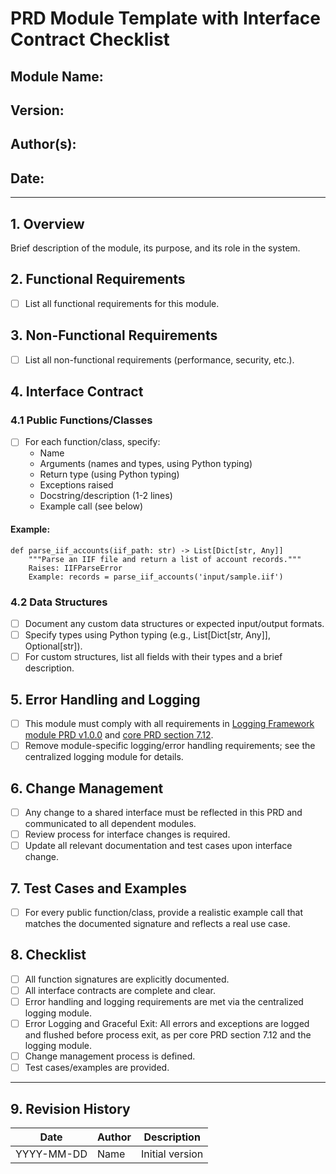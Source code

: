 # PRD Module Template with Interface Contract Checklist

## Module Name: 

## Version:

## Author(s): 

## Date: 

---

## 1. Overview
Brief description of the module, its purpose, and its role in the system.

## 2. Functional Requirements
- [ ] List all functional requirements for this module.

## 3. Non-Functional Requirements
- [ ] List all non-functional requirements (performance, security, etc.).

## 4. Interface Contract
### 4.1 Public Functions/Classes
- [ ] For each function/class, specify:
  - Name
  - Arguments (names and types, using Python typing)
  - Return type (using Python typing)
  - Exceptions raised
  - Docstring/description (1-2 lines)
  - Example call (see below)

#### Example:
```
def parse_iif_accounts(iif_path: str) -> List[Dict[str, Any]]
    """Parse an IIF file and return a list of account records."""
    Raises: IIFParseError
    Example: records = parse_iif_accounts('input/sample.iif')
```

### 4.2 Data Structures
- [ ] Document any custom data structures or expected input/output formats.
- [ ] Specify types using Python typing (e.g., List[Dict[str, Any]], Optional[str]).
- [ ] For custom structures, list all fields with their types and a brief description.

## 5. Error Handling and Logging
- [ ] This module must comply with all requirements in [Logging Framework module PRD v1.0.0](logging/module-prd-logging-v1.0.0.md) and [core PRD section 7.12](core-prd-v3.2.0.md#712-logging-and-error-handling).
- [ ] Remove module-specific logging/error handling requirements; see the centralized logging module for details.

## 6. Change Management
- [ ] Any change to a shared interface must be reflected in this PRD and communicated to all dependent modules.
- [ ] Review process for interface changes is required.
- [ ] Update all relevant documentation and test cases upon interface change.

## 7. Test Cases and Examples
- [ ] For every public function/class, provide a realistic example call that matches the documented signature and reflects a real use case.

## 8. Checklist
- [ ] All function signatures are explicitly documented.
- [ ] All interface contracts are complete and clear.
- [ ] Error handling and logging requirements are met via the centralized logging module.
- [ ] Error Logging and Graceful Exit: All errors and exceptions are logged and flushed before process exit, as per core PRD section 7.12 and the logging module.
- [ ] Change management process is defined.
- [ ] Test cases/examples are provided.

---

## 9. Revision History
| Date       | Author      | Description          |
|------------|-------------|----------------------|
| YYYY-MM-DD | Name        | Initial version      |

